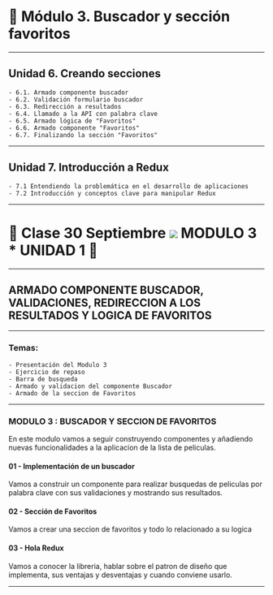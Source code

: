 # :star2: Módulo 3. Buscador y sección favoritos

---

## Unidad 6. Creando secciones
```
- 6.1. Armado componente buscador
- 6.2. Validación formulario buscador
- 6.3. Redirección a resultados
- 6.4. Llamado a la API con palabra clave
- 6.5. Armado lógica de "Favoritos"
- 6.6. Armado componente "Favoritos" 
- 6.7. Finalizando la sección "Favoritos"
```

---

## Unidad 7. Introducción a Redux
```
- 7.1 Entendiendo la problemática en el desarrollo de aplicaciones
- 7.2 Introducción y conceptos clave para manipular Redux
```

---

# :star2: Clase 30 Septiembre <img src="https://img.icons8.com/clouds/40/000000/react.png"/> MODULO 3 * UNIDAD 1 :star2: 

---

## ARMADO COMPONENTE BUSCADOR, VALIDACIONES, REDIRECCION A LOS RESULTADOS Y LOGICA DE FAVORITOS

---

### Temas:

```
- Presentación del Modulo 3
- Ejercicio de repaso
- Barra de busqueda
- Armado y validacion del componente Buscador
- Armado de la seccion de Favoritos
```

---

### MODULO 3 : BUSCADOR Y SECCION DE FAVORITOS

En este modulo vamos a seguir construyendo componentes y añadiendo nuevas funcionalidades a la aplicacion de la lista de peliculas.

#### 01 - Implementación de un buscador

Vamos a construir un componente para realizar busquedas de peliculas por palabra clave con sus validaciones y mostrando sus resultados.


#### 02 - Sección de Favoritos

Vamos a crear una seccion de favoritos y todo lo relacionado a su logica


#### 03 - Hola Redux

Vamos a conocer la libreria, hablar sobre el patron de diseño que implementa, sus ventajas y desventajas y cuando conviene usarlo.

---
